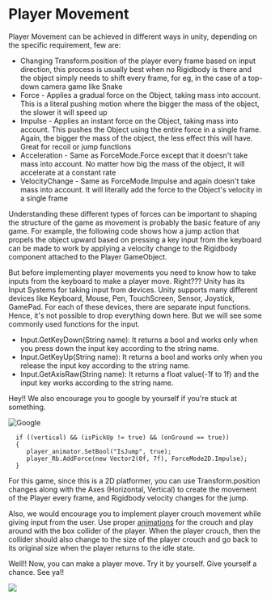 # Player Movement

Player Movement can be achieved in different ways in unity, depending on the specific requirement, few are:

* Changing Transform.position of the player every frame based on input direction, this process is usually best when no Rigidbody is there and the object simply needs to shift every frame, for eg, in the case of a top-down camera game like Snake
* Force - Applies a gradual force on the Object, taking mass into account. This is a literal pushing motion where the bigger the mass of the object, the slower it will speed up
* Impulse - Applies an instant force on the Object, taking mass into account. This pushes the Object using the entire force in a single frame. Again, the bigger the mass of the object, the less effect this will have. Great for recoil or jump functions
* Acceleration - Same as ForceMode.Force except that it doesn't take mass into account. No matter how big the mass of the object, it will accelerate at a constant rate
* VelocityChange - Same as ForceMode.Impulse and again doesn't take mass into account. It will literally add the force to the Object's velocity in a single frame

Understanding these different types of forces can be important to shaping the structure of the game as movement is probably the basic feature of any game. For example, the following code shows how a jump action that propels the object upward based on pressing a key input from the keyboard can be made to work by applying a velocity change to the Rigidbody component attached to the Player GameObject.

But before implementing player movements you need to know how to take inputs from the keyboard to make a player move. Right???
Unity has its Input Systems for taking input from devices. Unity supports many different devices like Keyboard, Mouse, Pen, TouchScreen, Sensor, Joystick, GamePad.
For each of these devices, there are separate input functions. Hence, it's not possible to drop everything down here. But we will see some commonly used functions for the input.

- Input.GetKeyDown(String name): It returns a bool and works only when you press down the input key according to the string name.
- Input.GetKeyUp(String name): It returns a bool and works only when you release the input key according to the string name.
- Input.GetAxisRaw(String name): It returns a float value(-1f to 1f) and the input key works according to the string name.

Hey!! We also encourage you to google by yourself if you're stuck at something. 

![Google](https://media.giphy.com/media/i3LMArNuYxnEY/giphy.gif)

```
  if ((vertical) && (isPickUp != true) && (onGround == true))
  {
     player_animator.SetBool("IsJump", true);
     player_Rb.AddForce(new Vector2(0f, 7f), ForceMode2D.Impulse);
  }
```
For this game, since this is a 2D platformer, you can use Transform.position changes along with the Axes (Horizontal, Vertical) to create the movement of the Player every frame, and Rigidbody velocity changes for the jump.

Also, we would encourage you to implement player crouch movement while giving input from the user. Use proper [animations](https://github.com/outscal/Unity2D-Animation) for the crouch and play around with the box collider of the player. When the player crouch, then the collider should also change to the size of the player crouch and go back to its original size when the player returns to the idle state.

Well!! Now, you can make a player move. Try it by yourself. Give yourself a chance. See ya!!

![](https://media.giphy.com/media/1gUWdf8Z8HCxpM8cUR/giphy.gif)
